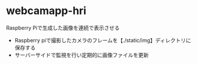 # webcamapp-hri
Raspberry Piで生成した画像を連続で表示させる

- Raspberry piで撮影したカメラのフレームを【./static/img】ディレクトリに保存する
- サーバーサイドで監視を行い定期的に画像ファイルを更新
